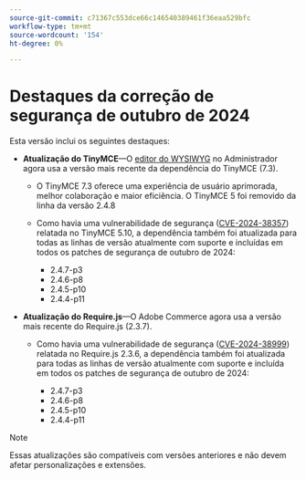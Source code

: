 ```yaml
---
source-git-commit: c71367c553dce66c146540389461f36eaa529bfc
workflow-type: tm+mt
source-wordcount: '154'
ht-degree: 0%

---
```

# Destaques da correção de segurança de outubro de 2024

Esta versão inclui os seguintes destaques:

* **Atualização do TinyMCE**—O [editor do WYSIWYG](https://experienceleague.adobe.com/en/docs/commerce-admin/content-design/wysiwyg/editor) no Administrador agora usa a versão mais recente da dependência do TinyMCE (7.3&#x200B;).

   * O TinyMCE 7.3 oferece uma experiência de usuário aprimorada, melhor colaboração e maior eficiência. O TinyMCE 5 foi removido da linha da versão 2.4.8&#x200B;

   * Como havia uma vulnerabilidade de segurança ([CVE-2024-38357](https://nvd.nist.gov/vuln/detail/CVE-2024-38357)) relatada no TinyMCE 5.10, a dependência também foi atualizada para todas as linhas de versão atualmente com suporte e incluídas em todos os patches de segurança de outubro de 2024:

      * 2.4.7-p3
      * 2.4.6-p8
      * 2.4.5-p10
      * 2.4.4-p11

* **Atualização do Require.js**—O Adobe Commerce agora usa a versão mais recente do Require.js (2.3.7).

   * Como havia uma vulnerabilidade de segurança ([CVE-2024-38999](https://nvd.nist.gov/vuln/detail/CVE-2024-38999)) relatada no Require.js 2.3.6, a dependência também foi atualizada para todas as linhas de versão atualmente com suporte e incluída em todos os patches de segurança de outubro de 2024:

      * 2.4.7-p3
      * 2.4.6-p8
      * 2.4.5-p10
      * 2.4.4-p11

>[!NOTE]
>
>Essas atualizações são compatíveis com versões anteriores e não devem afetar personalizações e extensões.&#x200B;
